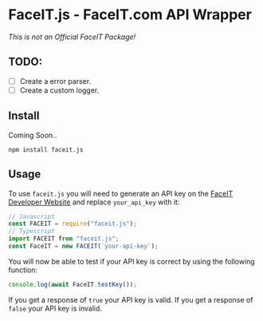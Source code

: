 # FaceIT.js - FaceIT.com API Wrapper

_This is not an Official FaceIT Package!_

## TODO:

- [ ] Create a error parser.
- [ ] Create a custom logger.

## Install

Coming Soon..

```
npm install faceit.js
```

## Usage

To use `faceit.js` you will need to generate an API key on the [FaceIT Developer Website](https://developers.faceit.com/) and replace `your_api_key` with it:

```js
// Javascript
const FACEIT = require("faceit.js");
// Typescript
import FACEIT from "faceit.js";
const FaceIT = new FACEIT(`your-api-key`);
```

You will now be able to test if your API key is correct by using the following function:

```js
console.log(await FaceIT.testKey());
```

If you get a response of `true` your API key is valid. If you get a response of `false` your API key is invalid.